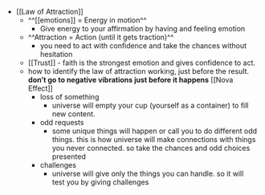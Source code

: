 - [[Law of Attraction]]
    - ^^[[emotions]] = Energy in motion^^
        - Give energy to your affirmation by having and feeling emotion
    - ^^Attraction = Action (until it gets traction)^^
        - you need to act with confidence and take the chances without hesitation 
    - [[Trust]] - faith is the strongest emotion and gives confidence to act. 
    - how to identify the law of attraction working, just before the result. **don’t go to negative vibrations just before it happens** [[Nova Effect]]
        - loss of something 
            - universe will empty your cup (yourself as a container) to fill new content.
        - odd requests 
            - some unique things will happen or call you to do different odd things. this is how universe will make connections with things you never connected. so take the chances and odd choices presented 
        - challenges
            - universe will give only the things you can handle. so it will test you by giving challenges 
